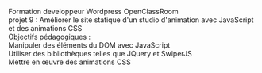Formation developpeur Wordpress OpenClassRoom </br>
projet 9 : Améliorer le site statique d'un studio d'animation avec JavaScript et des animations CSS </br>
Objectifs pédagogiques :  </br>
    Manipuler des éléments du DOM avec JavaScript </br>
    Utiliser des bibliothèques telles que JQuery et SwiperJS </br>
    Mettre en œuvre des animations CSS </br>

